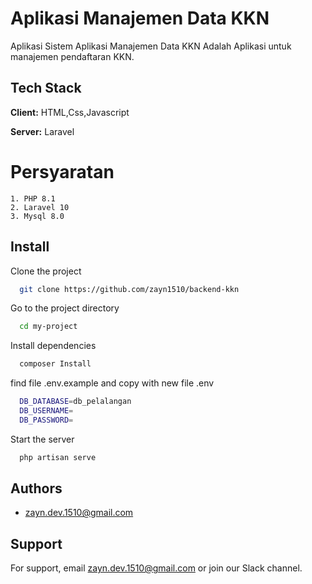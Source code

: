 
# Aplikasi Manajemen Data KKN

Aplikasi Sistem Aplikasi Manajemen Data KKN Adalah Aplikasi untuk manajemen pendaftaran KKN.

## Tech Stack

**Client:** HTML,Css,Javascript

**Server:** Laravel


# Persyaratan
    1. PHP 8.1
    2. Laravel 10
    3. Mysql 8.0
## Install
Clone the project

```bash
  git clone https://github.com/zayn1510/backend-kkn
```

Go to the project directory

```bash
  cd my-project
```

Install dependencies

```bash
  composer Install
```

find file .env.example and copy with new file .env
```bash
  DB_DATABASE=db_pelalangan
  DB_USERNAME=
  DB_PASSWORD=

```

Start the server

```bash
  php artisan serve
```


## Authors

- [zayn.dev.1510@gmail.com](https://github.com/zayndev1510)


## Support

For support, email zayn.dev.1510@gmail.com or join our Slack channel.
